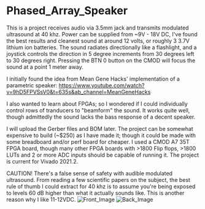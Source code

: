 # Phased_Array_Speaker
This is a project receives audio via 3.5mm jack and transmits modulated ultrasound at 40 khz.
Power can be supplied from ~9V - 18V DC, I've found the best results and cleanest sound at around 12 volts, or roughly 3 3.7V lithium ion batteries.
The sound radiates directionally like a flashlight, and a joystick controls the direction in 5 degree increments from 
30 degrees left to 30 degrees right.  Pressing the BTN 0 button on the CMOD will focus the sound at a point 1 meter away.

I initially found the idea from Mean Gene Hacks' implementation of a parametric speaker:
https://www.youtube.com/watch?v=9hD5FPVSsV0&t=635s&ab_channel=MeanGeneHacks

I also wanted to learn about FPGAs; so I wondered if I could individually control rows of tranducers to "beamform" the sound. It works quite well, though 
admittedly the sound lacks the bass response of a decent speaker.

I will upload the Gerber files and BOM later.  The project can be somewhat expensive to build (~$250) as I have made it; though it could be made with some 
breadboard and/or perf board for cheaper.
I used a CMOD A7 35T FPGA board, though many other FPGA boards with >1800 Flip flops, >1800 LUTs and 2 or more ADC inputs should
be capable of running it.  The project is current for Vivado 2021.2.

CAUTION! There's a false sense of safety with audible modulated ultrasound. From reading a few scientific papers on the subject, the best rule of thumb I could
extract for 40 khz is to assume you're being exposed to levels 60 dB higher than what it actually sounds like. This is another reason why I like 11-12VDC.
![Front_Image](https://user-images.githubusercontent.com/78199728/176317332-d1329611-d8d8-4863-ae41-bb6e8244707a.jpeg)
![Back_Image](https://user-images.githubusercontent.com/78199728/176317351-4105629f-5049-4989-8cf0-8f61a7647e7e.jpeg)
